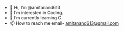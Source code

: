 - 👋 Hi, I’m @amitanand613
- 👀 I’m interested in Coding.
- 🌱 I’m currently learning C
- 📫 How to reach me email- amitanand613@gmail.com

<!---
amitanand613/amitanand613 is a ✨ special ✨ repository because its `README.md` (this file) appears on your GitHub profile.
You can click the Preview link to take a look at your changes.
--->

